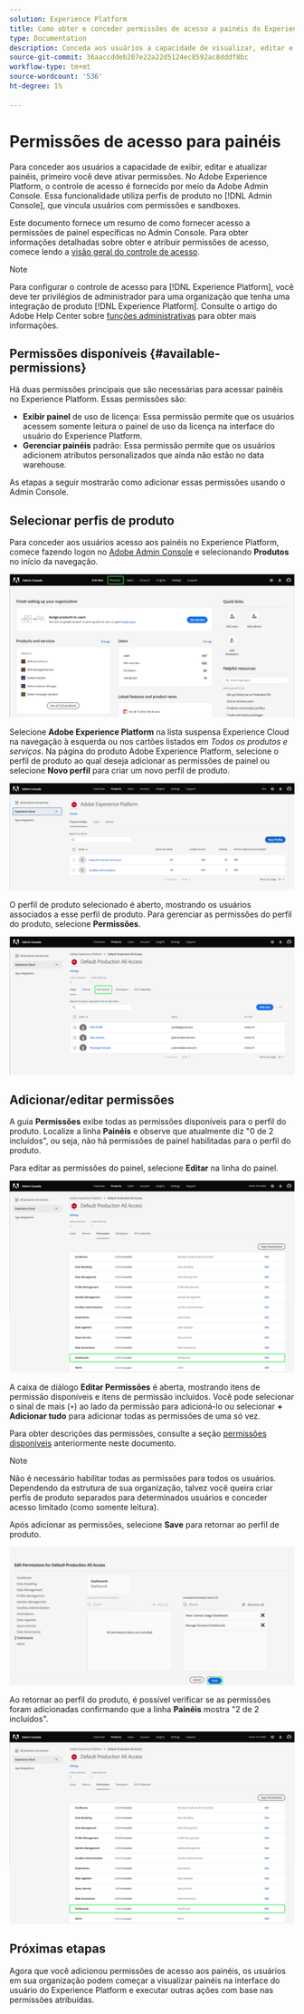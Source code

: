 ```yaml
---
solution: Experience Platform
title: Como obter e conceder permissões de acesso a painéis do Experience Platform
type: Documentation
description: Conceda aos usuários a capacidade de visualizar, editar e atualizar painéis do Experience Platform usando o Adobe Admin Console.
source-git-commit: 36aaccddeb207e22a22d5124ec8592ac8dddf8bc
workflow-type: tm+mt
source-wordcount: '536'
ht-degree: 1%

---
```



# Permissões de acesso para painéis

Para conceder aos usuários a capacidade de exibir, editar e atualizar painéis, primeiro você deve ativar permissões. No Adobe Experience Platform, o controle de acesso é fornecido por meio da Adobe Admin Console. Essa funcionalidade utiliza perfis de produto no [!DNL Admin Console], que vincula usuários com permissões e sandboxes.

Este documento fornece um resumo de como fornecer acesso a permissões de painel específicas no Admin Console. Para obter informações detalhadas sobre obter e atribuir permissões de acesso, comece lendo a [visão geral do controle de acesso](../access-control/home.md).

>[!NOTE]
>
>Para configurar o controle de acesso para [!DNL Experience Platform], você deve ter privilégios de administrador para uma organização que tenha uma integração de produto [!DNL Experience Platform]. Consulte o artigo do Adobe Help Center sobre [funções administrativas](https://helpx.adobe.com/enterprise/using/admin-roles.html) para obter mais informações.

## Permissões disponíveis {#available-permissions}

Há duas permissões principais que são necessárias para acessar painéis no Experience Platform. Essas permissões são:

* **Exibir painel** de uso de licença: Essa permissão permite que os usuários acessem somente leitura o painel de uso da licença na interface do usuário do Experience Platform.
* **Gerenciar painéis** padrão: Essa permissão permite que os usuários adicionem atributos personalizados que ainda não estão no data warehouse.

As etapas a seguir mostrarão como adicionar essas permissões usando o Admin Console.

## Selecionar perfis de produto

Para conceder aos usuários acesso aos painéis no Experience Platform, comece fazendo logon no [Adobe Admin Console](https://adminconsole.adobe.com) e selecionando **Produtos** no início da navegação.

![](images/admin-console/admin-console-overview.png)

Selecione **Adobe Experience Platform** na lista suspensa Experience Cloud na navegação à esquerda ou nos cartões listados em *Todos os produtos e serviços*. Na página do produto Adobe Experience Platform, selecione o perfil de produto ao qual deseja adicionar as permissões de painel ou selecione **Novo perfil** para criar um novo perfil de produto.

![](images/admin-console/products.png)

O perfil de produto selecionado é aberto, mostrando os usuários associados a esse perfil de produto. Para gerenciar as permissões do perfil do produto, selecione **Permissões**.

![](images/admin-console/product-users.png)

## Adicionar/editar permissões

A guia **Permissões** exibe todas as permissões disponíveis para o perfil do produto. Localize a linha **Painéis** e observe que atualmente diz &quot;0 de 2 incluídos&quot;, ou seja, não há permissões de painel habilitadas para o perfil do produto.

Para editar as permissões do painel, selecione **Editar** na linha do painel.

![](images/admin-console/product-permissions.png)

A caixa de diálogo **Editar Permissões** é aberta, mostrando itens de permissão disponíveis e itens de permissão incluídos. Você pode selecionar o sinal de mais (`+`) ao lado da permissão para adicioná-lo ou selecionar **+ Adicionar tudo** para adicionar todas as permissões de uma só vez.

Para obter descrições das permissões, consulte a seção [permissões disponíveis](#available-permissions) anteriormente neste documento.

>[!NOTE]
>
>Não é necessário habilitar todas as permissões para todos os usuários. Dependendo da estrutura de sua organização, talvez você queira criar perfis de produto separados para determinados usuários e conceder acesso limitado (como somente leitura).

Após adicionar as permissões, selecione **Save** para retornar ao perfil de produto.

![](images/admin-console/dashboard-permissions.png)

Ao retornar ao perfil do produto, é possível verificar se as permissões foram adicionadas confirmando que a linha **Painéis** mostra &quot;2 de 2 incluídos&quot;.

![](images/admin-console/product-permissions-included.png)

## Próximas etapas

Agora que você adicionou permissões de acesso aos painéis, os usuários em sua organização podem começar a visualizar painéis na interface do usuário do Experience Platform e executar outras ações com base nas permissões atribuídas.